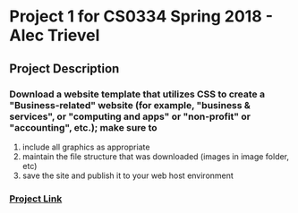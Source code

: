 # Project 1 for CS0334 Spring 2018 - Alec Trievel

## Project Description

### Download a website template that utilizes CSS to create a "Business-related" website (for example, "business & services", or "computing and apps" or "non-profit" or "accounting", etc.); make sure to

1. include all graphics as appropriate
1. maintain the file structure that was downloaded (images in image folder, etc)
1. save the site and publish it to your web host environment

### [Project Link](http://www.alectrievel.com/schoolwork/CS0334/project1.html)